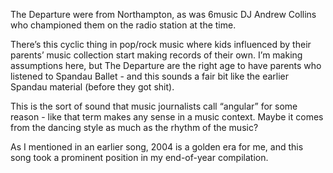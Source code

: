 The Departure were from Northampton, as was 6music DJ Andrew Collins who championed them on the radio station at the time.

There’s this cyclic thing in pop/rock music where kids influenced by their parents’ music collection start making records of their own. I’m making assumptions here, but The Departure are the right age to have parents who listened to Spandau Ballet - and this sounds a fair bit like the earlier Spandau material (before they got shit).

This is the sort of sound that music journalists call “angular” for some reason - like that term makes any sense in a music context. Maybe it comes from the dancing style as much as the rhythm of the music?

As I mentioned in an earlier song, 2004 is a golden era for me, and this song took a prominent position in my end-of-year compilation.
